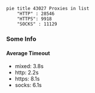 
```mermaid
pie title 43027 Proxies in list
    "HTTP" : 28546
    "HTTPS": 9918
    "SOCKS" : 11129
```

### Some Info
#### Average Timeout

- mixed: 3.8s
- http: 2.2s
- https: 8.1s
- socks: 6.1s